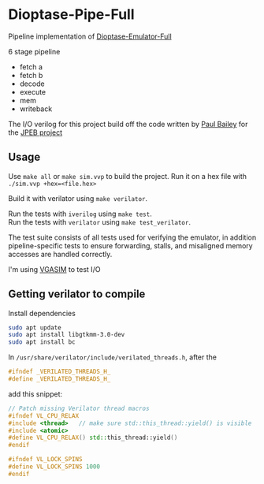 # Dioptase-Pipe-Full

Pipeline implementation of [Dioptase-Emulator-Full](https://github.com/b-Rocks2718/Dioptase-Emulator-Full)

6 stage pipeline

- fetch a
- fetch b
- decode
- execute
- mem
- writeback

The I/O verilog for this project build off the code written by [Paul Bailey](https://github.com/PaulBailey-1) for the [JPEB project](https://github.com/PaulBailey-1/JPEB)

## Usage

Use `make all` or `make sim.vvp` to build the project.
Run it on a hex file with `./sim.vvp +hex=<file.hex>`

Build it with verilator using `make verilator`.

Run the tests with `iverilog` using `make test`.  
Run the tests with `verilator` using `make test_verilator`.  

The test suite consists of all tests used for verifying the emulator, in addition pipeline-specific tests to ensure forwarding, stalls, and misaligned memory accesses are handled correctly.

I'm using [VGASIM](https://github.com/ZipCPU/vgasim) to test I/O

## Getting verilator to compile

Install dependencies
```bash
sudo apt update
sudo apt install libgtkmm-3.0-dev
sudo apt install bc
```

In `/usr/share/verilator/include/verilated_threads.h`, after the
```cpp
#ifndef _VERILATED_THREADS_H_
#define _VERILATED_THREADS_H_
```
add this snippet:
```cpp
// Patch missing Verilator thread macros
#ifndef VL_CPU_RELAX
#include <thread>   // make sure std::this_thread::yield() is visible
#include <atomic>
#define VL_CPU_RELAX() std::this_thread::yield()
#endif

#ifndef VL_LOCK_SPINS
#define VL_LOCK_SPINS 1000
#endif
```
